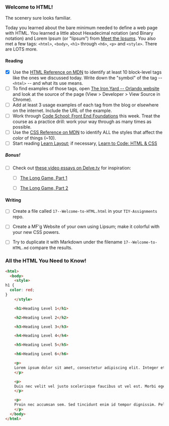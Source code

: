 ### Welcome to HTML!

The scenery sure looks familiar.

Today you learned about the bare minimum needed to define a web page with HTML. You learned a little about Hexadecimal notation (and Binary notation) and Lorem Ipsum (or "lipsum") from [Meet the Ipsums](http://meettheipsums.com). You also met a few tags: `<html>`, `<body>`, `<h1>` through `<h6>`, `<p>` and `<style>`. There are LOTS more.

#### Reading

* [x] Use the [HTML Reference on MDN](https://developer.mozilla.org/en-US/docs/Web/HTML) to identify at least 10 block-level tags like the ones we discussed today. Write down the "symbol" of the tag -- `<html>` -- and what its use means.
* [ ] To find examples of those tags, open [The Iron Yard -- Orlando website](http://orlando.theironyard.com) and look at the source of the page (View > Developer > View Source in Chrome).
* [ ] Add at least 3 usage examples of each tag from the blog or elsewhere on the internet. Include the URL of the example.
* [ ] Work through [Code School: Front End Foundations](https://www.codeschool.com/courses/front-end-foundations) this week. Treat the course as a practice drill: work your way through as many times as possible.
* [ ] Use the [CSS Reference on MDN](https://developer.mozilla.org/en-US/docs/Web/CSS) to identify ALL the styles that affect the _color_ of things (~10).
* [ ] Start reading [Learn Layout](http://learnlayout.com); if necessary, [Learn to Code: HTML & CSS](http://learn.shayhowe.com/html-css/working-with-typography/)

##### Bonus!

* [ ] Check out [these video essays on Delve.tv](http://delve.tv) for inspiration:
    * [ ] [The Long Game, Part 1](http://delve.tv/the-long-game-part-one/)
    * [ ] [The Long Game, Part 2](http://delve.tv/the-long-game-part-2/)


#### Writing

* [ ] Create a file called `17--Welcome-to-HTML.html` in your `TIY-Assignments` repo.
* [ ] Create a MF'g Website of your own using Lipsum; make it colorful with your new CSS powers.
* [ ] Try to duplicate it with Markdown under the filename `17--Welcome-to-HTML.md` compare the results.


### All the HTML You Need to Know!

```html
<html>
  <body>
    <style>
h1 {
  color: red;
}
    </style>

    <h1>Heading Level 1</h1>

    <h2>Heading Level 2</h2>

    <h3>Heading Level 3</h3>

    <h4>Heading Level 4</h4>

    <h5>Heading Level 5</h5>

    <h6>Heading Level 6</h6>

    <p>
    Lorem ipsum dolor sit amet, consectetur adipiscing elit. Integer et nibh sit amet ligula tristique ultricies a eu augue. Etiam at sollicitudin lectus, vel condimentum elit. Donec euismod nisl pretium mauris semper dictum. Morbi lobortis, nisi in iaculis molestie, lacus elit convallis sapien, quis dictum eros velit vitae felis. Mauris ac facilisis quam, nec semper urna. Suspendisse malesuada id ligula at mollis. Vivamus aliquam semper elementum. Proin auctor ipsum vitae ex consequat mattis. Mauris molestie velit non nibh sodales ultricies. Praesent congue, neque a malesuada viverra, velit lacus tempus orci, eu viverra sapien ligula vel dui.
    </p>

    <p>
    Duis nec velit vel justo scelerisque faucibus ut vel est. Morbi eget magna sit amet erat pretium sodales. Pellentesque elementum ex velit, dapibus gravida elit sodales ut. Integer placerat turpis vitae luctus ultricies. Integer eu blandit tortor. Suspendisse blandit eros sit amet purus egestas, sed vulputate enim bibendum. Suspendisse pellentesque, quam sit amet consequat sodales, leo nisi porta eros, eu euismod quam sem eget sem. Pellentesque egestas ipsum quis commodo ullamcorper.
    </p>

    <p>
    Proin nec accumsan sem. Sed tincidunt enim id tempor dignissim. Pellentesque in orci a ligula rhoncus posuere. Nullam fringilla scelerisque tellus, quis efficitur lectus auctor quis. Pellentesque quis ullamcorper risus, non porttitor ex. Vivamus consectetur tincidunt nisl, non viverra libero cursus non. Quisque iaculis tristique purus, quis elementum eros tincidunt eu. Curabitur eget magna eu nisl pellentesque semper vel eget enim. Nam ac ex tincidunt, malesuada lorem ac, vehicula justo. Cras auctor vestibulum tortor, sed aliquam tortor vestibulum ut. Etiam varius finibus elit a laoreet. Suspendisse auctor, velit sit amet porttitor hendrerit, felis ipsum euismod lacus, et imperdiet sapien libero et nisl. Praesent tempor cursus est, vitae rutrum mi blandit sit amet. Sed facilisis tellus tortor, eu efficitur orci porta lacinia. Nulla lobortis tellus arcu, a blandit mi sollicitudin sed. Proin iaculis, neque sed suscipit luctus, lectus massa bibendum nisl, nec rhoncus ex tellus a sem.
    </p>
  </body>
</html>
```
